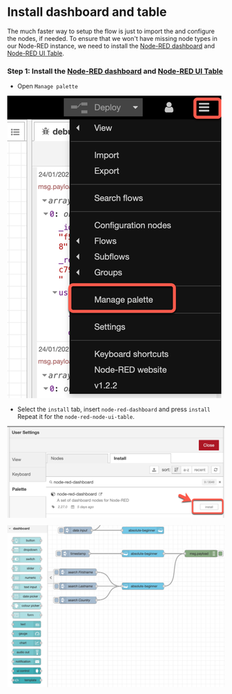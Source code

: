 # Install dashboard and table

The much faster way to setup the flow is just to import the and configure the nodes, if needed. To ensure that we won't have missing node types in our Node-RED instance, we need to install the [Node-RED dashboard](https://flows.nodered.org/node/node-red-dashboard) and [Node-RED UI Table](https://flows.nodered.org/node/node-red-node-ui-table).

### Step 1: Install the [Node-RED dashboard](https://flows.nodered.org/node/node-red-dashboard) and [Node-RED UI Table](https://flows.nodered.org/node/node-red-node-ui-table)

* Open `Manage palette`

![](../images/setup-ui-00.png)

* Select the `install` tab, insert `node-red-dashboard` and press `install`
  Repeat it for the `node-red-node-ui-table`.

![](../images/setup-ui-01.png)

![](../images/setup-ui-02.png)